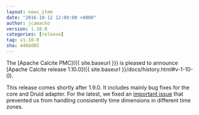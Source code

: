```yaml
---
layout: news_item
date: "2016-10-12 12:00:00 +0000"
author: jcamacho
version: 1.10.0
categories: [release]
tag: v1-10-0
sha: 448dd85
---
```

<!--
{% comment %}
Licensed to the Apache Software Foundation (ASF) under one or more
contributor license agreements.  See the NOTICE file distributed with
this work for additional information regarding copyright ownership.
The ASF licenses this file to you under the Apache License, Version 2.0
(the "License"); you may not use this file except in compliance with
the License.  You may obtain a copy of the License at

http://www.apache.org/licenses/LICENSE-2.0

Unless required by applicable law or agreed to in writing, software
distributed under the License is distributed on an "AS IS" BASIS,
WITHOUT WARRANTIES OR CONDITIONS OF ANY KIND, either express or implied.
See the License for the specific language governing permissions and
limitations under the License.
{% endcomment %}
-->

The [Apache Calcite PMC]({{ site.baseurl }})
is pleased to announce
[Apache Calcite release 1.10.0]({{ site.baseurl }}/docs/history.html#v-1-10-0).

This release comes shortly after 1.9.0. It includes mainly bug fixes for the core and
Druid adapter. For the latest, we fixed an
<a href="https://issues.apache.org/jira/browse/CALCITE-1403">important issue</a> that
prevented us from handling consistently time dimensions in different time zones.
